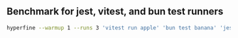 ## Benchmark for jest, vitest, and bun test runners

```zsh
hyperfine --warmup 1 --runs 3 'vitest run apple' 'bun test banana' 'jest orange'
```
